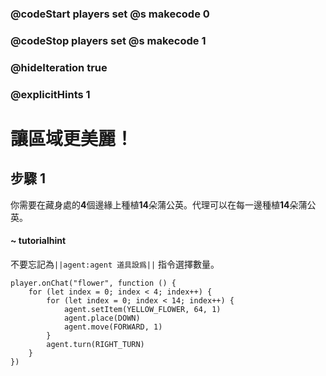 ### @codeStart players set @s makecode 0
### @codeStop players set @s makecode 1

### @hideIteration true
### @explicitHints 1


# 讓區域更美麗！

## 步驟 1
你需要在藏身處的**4**個邊緣上種植**14**朵蒲公英。代理可以在每一邊種植**14**朵蒲公英。

#### ~ tutorialhint 
不要忘記為``||agent:agent 道具設爲||`` 指令選擇數量。 


```ghost
player.onChat("flower", function () {
    for (let index = 0; index < 4; index++) {
        for (let index = 0; index < 14; index++) {
            agent.setItem(YELLOW_FLOWER, 64, 1)
            agent.place(DOWN)
            agent.move(FORWARD, 1)
        }
        agent.turn(RIGHT_TURN)
    }
})
```

